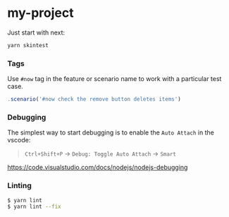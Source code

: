 # my-project

Just start with next:
```sh
yarn skintest
```

### Tags

Use `#now` tag in the feature or scenario name to work with a particular test case.

```typescript
.scenario('#now check the remove button deletes items')
```

### Debugging

The simplest way to start debugging is to enable the `Auto Attach` in the vscode:

> `Ctrl+Shift+P` -> `Debug: Toggle Auto Attach` -> `Smart`

https://code.visualstudio.com/docs/nodejs/nodejs-debugging

### Linting

```sh
$ yarn lint
$ yarn lint --fix
```